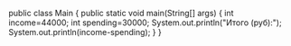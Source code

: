 public class Main {
    public static void main(String[] args) {
        int income=44000;
        int spending=30000;
        System.out.println("Итого (руб):");
        System.out.println(income-spending);
    }
}
